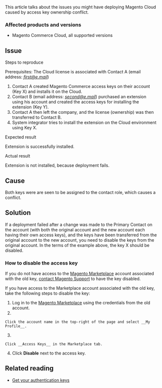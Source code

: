 This article talks about the issues you might have deploying Magento Cloud caused by access key ownership conflict.

### Affected products and versions

*   Magento Commerce Cloud, all supported versions

## Issue

<span class="wysiwyg-underline">Steps to reproduce</span>

Prerequisites: The Cloud license is associated with Contact A (email address: _<u>first@e.mail</u>_)

1.   Contact A created Magento Commerce access keys on their account (Key X) and installs it on the Cloud.
2.   Contact B (email address:&nbsp;_<u>second@e.mail</u>_) purchased an extension using his account and created the access keys for installing the extension (Key Y).
3.   Contact A then left the company, and the license (ownership) was then transferred to Contact B.
4.   System integrator tries to install the extension on the Cloud environment using Key X.

<span class="wysiwyg-underline">Expected result</span>

Extension is successfully installed.

<span class="wysiwyg-underline">Actual result</span>

Extension is not installed, because deployment fails.

## Cause

Both keys were are seen to be assigned to the contact role, which causes a conflict.

## Solution

If a deployment failed after a change was made to the Primary Contact&nbsp;on the account (with both the original account and the new account each having their own access keys), and the keys have been transferred from the original account to the new account, you need to disable the keys from the original account. In the terms of the example above, the key X should be disabled.

### How to disable the access key

If you do not have access to the <a href="https://marketplace.magento.com/" target="_self">Magento Marketplace</a> account associated with the old key, <a href="https://support.magento.com/hc/en-us/articles/360019088251-Submit-a-support-ticket" target="_self">contact Magento Support</a> to have the key disabled.

If you have access to the Marketplace account associated with the old key, take the following steps to disable the key:&nbsp;

1.   Log in to the <a href="https://marketplace.magento.com/" rel="noopener" target="_blank">Magento Marketplace</a> using the credentials from the old account.
2.   
    
    Click the account name in the top-right of the page and select __My Profile__.
    
    
3.   
    
    Click __Access Keys__ in the Marketplace tab.
    
    
4.   Click __Disable__ next to the access key.&nbsp;

## Related reading

*   <a href="https://devdocs.magento.com/guides/v2.3/install-gde/prereq/connect-auth.html" target="_self">Get your authentication keys</a>

&nbsp;